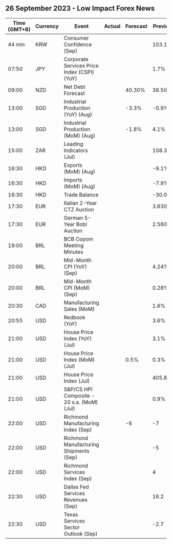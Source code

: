 ## 26 September 2023 - Low Impact Forex News

| Time (GMT+8) | Currency | Event | Actual | Forecast | Previous |
|------|----------|-------|--------|----------|----------|
| 44 min | KRW | Consumer Confidence (Sep) |  |  | 103.1 |
| 07:50 | JPY | Corporate Services Price Index (CSPI) (YoY) |  |  | 1.7% |
| 09:00 | NZD | Net Debt Forecast |  | 40.30% | 38.50% |
| 13:00 | SGD | Industrial Production (YoY) (Aug) |  | -3.3% | -0.9% |
| 13:00 | SGD | Industrial Production (MoM) (Aug) |  | -1.8% | 4.1% |
| 15:00 | ZAR | Leading Indicators (Jul) |  |  | 108.30% |
| 16:30 | HKD | Exports (MoM) (Aug) |  |  | -9.1% |
| 16:30 | HKD | Imports (MoM) (Aug) |  |  | -7.9% |
| 16:30 | HKD | Trade Balance |  |  | -30.0B |
| 17:30 | EUR | Italian 2-Year CTZ Auction |  |  | 3.630% |
| 17:30 | EUR | German 5-Year Bobl Auction |  |  | 2.560% |
| 19:00 | BRL | BCB Copom Meeting Minutes |  |  |  |
| 20:00 | BRL | Mid-Month CPI (YoY) (Sep) |  |  | 4.24% |
| 20:00 | BRL | Mid-Month CPI (MoM) (Sep) |  |  | 0.28% |
| 20:30 | CAD | Manufacturing Sales (MoM) |  |  | 1.6% |
| 20:55 | USD | Redbook (YoY) |  |  | 3.6% |
| 21:00 | USD | House Price Index (YoY) (Jul) |  |  | 3.1% |
| 21:00 | USD | House Price Index (MoM) (Jul) |  | 0.5% | 0.3% |
| 21:00 | USD | House Price Index (Jul) |  |  | 405.8 |
| 21:00 | USD | S&P/CS HPI Composite - 20 s.a. (MoM) (Jul) |  |  | 0.9% |
| 22:00 | USD | Richmond Manufacturing Index (Sep) |  | -6 | -7 |
| 22:00 | USD | Richmond Manufacturing Shipments (Sep) |  |  | -5 |
| 22:00 | USD | Richmond Services Index (Sep) |  |  | 4 |
| 22:30 | USD | Dallas Fed Services Revenues (Sep) |  |  | 16.2 |
| 22:30 | USD | Texas Services Sector Outlook (Sep) |  |  | -2.7 |
